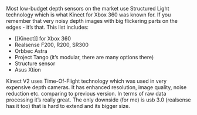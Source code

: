 Most low-budget depth sensors on the market use Structured Light technology which is what Kinect for Xbox 360 was known for. If you remember that very noisy depth images with big flickering parts on the edges - it’s that. This list includes:

- [[Kinect]] for Xbox 360
- Realsense F200, R200, SR300
- Orbbec Astra
- Project Tango (it’s modular, there are many options there)
- Structure sensor
- Asus Xtion

Kinect V2 uses Time-Of-Flight technology which was used in very expensive depth cameras. It has enhanced resolution, image quality, noise reduction etc. comparing to previous version. In terms of raw data processing it’s really great. The only downside (for me) is usb 3.0 (realsense has it too) that is hard to extend and its bigger size.